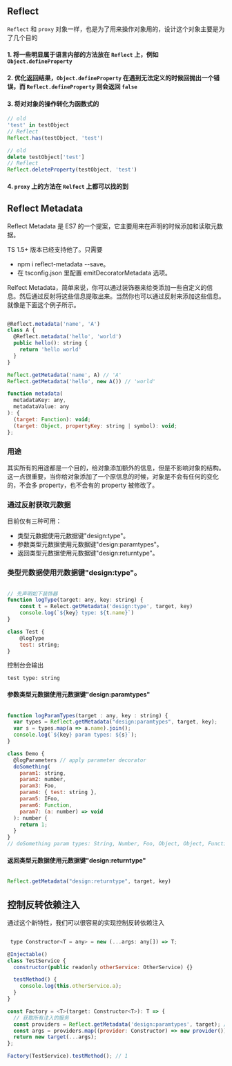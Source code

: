 ## Reflect

`Reflect` 和 `proxy` 对象一样，也是为了用来操作对象用的，设计这个对象主要是为了几个目的

#### 1. 将一些明显属于语言内部的方法放在 `Reflect` 上，例如 `Object.defineProperty`

#### 2. 优化返回结果，`Object.defineProperty` 在遇到无法定义的时候回抛出一个错误，而 `Reflect.defineProperty` 则会返回 `false`
#### 3. 将对对象的操作转化为函数式的

```javascript
// old
'test' in testObject
// Reflect
Reflect.has(testObject, 'test')

// old
delete testObject['test']
// Reflect
Reflect.deleteProperty(testObject, 'test')

```
#### 4. `proxy` 上的方法在 `Relfect` 上都可以找的到


## Reflect Metadata

Reflect Metadata 是 ES7 的一个提案，它主要用来在声明的时候添加和读取元数据。

TS 1.5+ 版本已经支持他了。只需要

- npm i reflect-metadata --save。
- 在 tsconfig.json 里配置 emitDecoratorMetadata 选项。

Relfect Metadata，简单来说，你可以通过装饰器来给类添加一些自定义的信息。然后通过反射将这些信息提取出来。当然你也可以通过反射来添加这些信息。 就像是下面这个例子所示。

```javascript

@Reflect.metadata('name', 'A')
class A {
  @Reflect.metadata('hello', 'world')
  public hello(): string {
    return 'hello world'
  }
}

Reflect.getMetadata('name', A) // 'A'
Reflect.getMetadata('hello', new A()) // 'world'

```

```javascript
function metadata(
  metadataKey: any,
  metadataValue: any
): {
  (target: Function): void;
  (target: Object, propertyKey: string | symbol): void;
};
```

### 用途

其实所有的用途都是一个目的，给对象添加额外的信息，但是不影响对象的结构。这一点很重要，当你给对象添加了一个原信息的时候，对象是不会有任何的变化的，不会多 property，也不会有的 property 被修改了。

### 通过反射获取元数据

目前仅有三种可用：

- 类型元数据使用元数据键"design:type"。
- 参数类型元数据使用元数据键"design:paramtypes"。
- 返回类型元数据使用元数据键"design:returntype"。

### 类型元数据使用元数据键"design:type"。

```javascript

// 先声明如下装饰器
function logType(target: any, key: string) {
    const t = Relect.getMetadata('design:type', target, key)
    console.log(`${key} type: ${t.name}`)
}

class Test {
    @logType
    test: string;
}

```

控制台会输出

```
test type: string
```

#### 参数类型元数据使用元数据键"design:paramtypes"

```javascript

function logParamTypes(target : any, key : string) {
  var types = Reflect.getMetadata("design:paramtypes", target, key);
  var s = types.map(a => a.name).join();
  console.log(`${key} param types: ${s}`);
}  

class Demo {
  @logParameters // apply parameter decorator
  doSomething(
    param1: string,
    param2: number,
    param3: Foo,
    param4: { test: string },
    param5: IFoo,
    param6: Function,
    param7: (a: number) => void
  ): number {
    return 1;
  }
}
// doSomething param types: String, Number, Foo, Object, Object, Function, Function

```

#### 返回类型元数据使用元数据键"design:returntype"
```javascript

Reflect.getMetadata("design:returntype", target, key)

```

## 控制反转依赖注入

通过这个新特性，我们可以很容易的实现控制反转依赖注入

```javascript

 type Constructor<T = any> = new (...args: any[]) => T;

@Injectable()
class TestService {
  constructor(public readonly otherService: OtherService) {}

  testMethod() {
    console.log(this.otherService.a);
  }
}

const Factory = <T>(target: Constructor<T>): T => {
  // 获取所有注入的服务
  const providers = Reflect.getMetadata('design:paramtypes', target); // [OtherService]
  const args = providers.map((provider: Constructor) => new provider());
  return new target(...args);
};

Factory(TestService).testMethod(); // 1


```